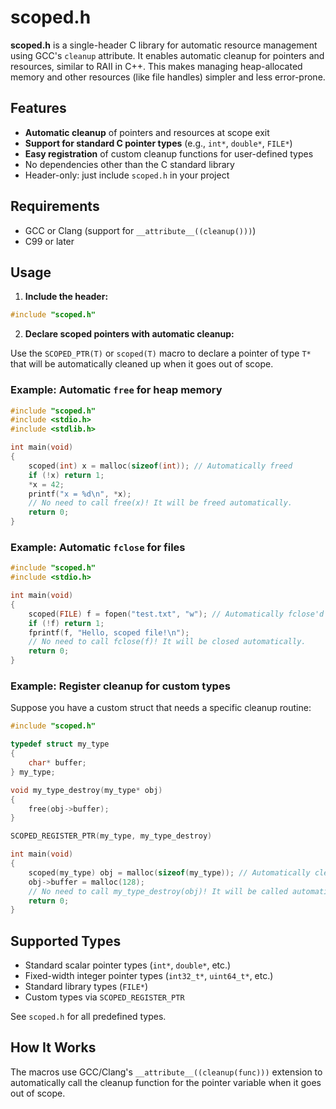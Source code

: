 # scoped.h

**scoped.h** is a single-header C library for automatic resource management using GCC's `cleanup` attribute. It enables automatic cleanup for pointers and resources, similar to RAII in C++. This makes managing heap-allocated memory and other resources (like file handles) simpler and less error-prone.

## Features

- **Automatic cleanup** of pointers and resources at scope exit
- **Support for standard C pointer types** (e.g., `int*`, `double*`, `FILE*`)
- **Easy registration** of custom cleanup functions for user-defined types
- No dependencies other than the C standard library
- Header-only: just include `scoped.h` in your project

## Requirements

- GCC or Clang (support for `__attribute__((cleanup()))`)
- C99 or later

## Usage

1. **Include the header:**

```c
#include "scoped.h"
```

2. **Declare scoped pointers with automatic cleanup:**

Use the `SCOPED_PTR(T)` or `scoped(T)` macro to declare a pointer of type `T*` that will be automatically cleaned up when it goes out of scope.

### Example: Automatic `free` for heap memory

```c
#include "scoped.h"
#include <stdio.h>
#include <stdlib.h>

int main(void)
{
    scoped(int) x = malloc(sizeof(int)); // Automatically freed
    if (!x) return 1;
    *x = 42;
    printf("x = %d\n", *x);
    // No need to call free(x)! It will be freed automatically.
    return 0;
}
```

### Example: Automatic `fclose` for files

```c
#include "scoped.h"
#include <stdio.h>

int main(void)
{
    scoped(FILE) f = fopen("test.txt", "w"); // Automatically fclose'd
    if (!f) return 1;
    fprintf(f, "Hello, scoped file!\n");
    // No need to call fclose(f)! It will be closed automatically.
    return 0;
}
```

### Example: Register cleanup for custom types

Suppose you have a custom struct that needs a specific cleanup routine:

```c
#include "scoped.h"

typedef struct my_type
{
    char* buffer;
} my_type;

void my_type_destroy(my_type* obj)
{
    free(obj->buffer);
}

SCOPED_REGISTER_PTR(my_type, my_type_destroy)

int main(void)
{
    scoped(my_type) obj = malloc(sizeof(my_type)); // Automatically cleaned up
    obj->buffer = malloc(128);
    // No need to call my_type_destroy(obj)! It will be called automatically.
    return 0;
}
```

## Supported Types

- Standard scalar pointer types (`int*`, `double*`, etc.)
- Fixed-width integer pointer types (`int32_t*`, `uint64_t*`, etc.)
- Standard library types (`FILE*`)
- Custom types via `SCOPED_REGISTER_PTR`

See `scoped.h` for all predefined types.

## How It Works

The macros use GCC/Clang's `__attribute__((cleanup(func)))` extension to automatically call the cleanup function for the pointer variable when it goes out of scope.
